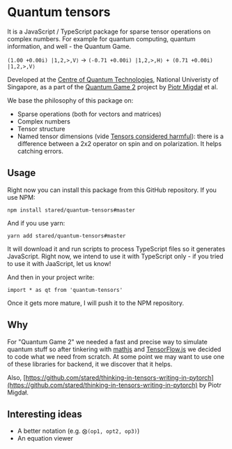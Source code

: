# Quantum tensors

It is a JavaScript / TypeScript package for sparse tensor operations on complex numbers.
For example for quantum computing, quantum information, and well - the Quantum Game.

`(1.00 +0.00i) |1,2,>,V⟩` -> `(-0.71 +0.00i) |1,2,>,H⟩ + (0.71 +0.00i) |1,2,>,V⟩`

Developed at the [Centre of Quantum Technologies](https://www.quantumlah.org/), National Univeristy of Singapore, as a part of the [Quantum Game 2](https://medium.com/quantum-photons) project by [Piotr Migdał](https://github.com/stared) et al.

We base the philosophy of this package on:

* Sparse operations (both for vectors and matrices)
* Complex numbers
* Tensor structure 
* Named tensor dimensions (vide [Tensors considered harmful](http://nlp.seas.harvard.edu/NamedTensor)): there is a difference between a 2x2 operator on spin and on polarization. It helps catching errors.


## Usage

Right now you can install this package from this GitHub repository.
If you use NPM:

```
npm install stared/quantum-tensors#master
```

And if you use yarn:

```
yarn add stared/quantum-tensors#master
```

It will download it and run scripts to process TypeScript files so it generates JavaScript.
Right now, we intend to use it with TypeScript only - if you tried to use it with JaaScript, let us know!

And then in your project write:

```{ts}
import * as qt from 'quantum-tensors'
```

Once it gets more mature, I will push it to the NPM repository.


## Why

For "Quantum Game 2" we needed a fast and precise way to simulate quantum stuff so after tinkering with [mathjs](https://mathjs.org/) and [TensorFlow.js](https://www.tensorflow.org/js) we decided to code what we need from scratch.
At some point we may want to use one of these libraries for backend, it we discover that it helps.

Also, [https://github.com/stared/thinking-in-tensors-writing-in-pytorch](https://github.com/stared/thinking-in-tensors-writing-in-pytorch) by Piotr Migdał.


## Interesting ideas

* A better notation (e.g. `⨂(op1, opt2, op3)`)
* An equation viewer

